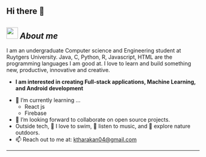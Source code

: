 ## Hi there 👋

<!--
**ktharakan/ktharakan** is a ✨ _special_ ✨ repository because its `README.md` (this file) appears on your GitHub profile.

Here are some ideas to get you started:

- 🔭 I’m currently working on ...
- 🌱 I’m currently learning ...
- 👯 I’m looking to collaborate on ...
- 🤔 I’m looking for help with ...
- 💬 Ask me about ...
- 📫 How to reach me: ...
- 😄 Pronouns: ...
- ⚡ Fun fact: ...
-->



## <img src="https://media.giphy.com/media/ObNTw8Uzwy6KQ/giphy.gif" width="30px">&nbsp;***About me***

I am an undergraduate Computer science and Engineering student at Ruytgers University. Java, C, Python, R, Javascript, HTML are the programming languages I am good at. I love to learn and build something new, productive, innovative and creative.
* **I am interested in creating Full-stack applications, Machine Learning, and Android development**
- 🌱 I’m currently learning ...
  - React js
  - Firebase
- 👯 I’m looking forward to collaborate on open source projects.
- Outside tech, 📖 I love to swim, 🎵 listen to music, and 🌴 explore nature outdoors.
- 📫 Reach out to me at: <a href="ktharakan04@gmail.com">ktharakan04@gmail.com</a>



---------------------------------------------------------------------------------------------------------------------

